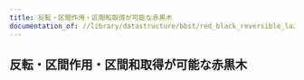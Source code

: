 ```yaml
---
title: 反転・区間作用・区間和取得が可能な赤黒木
documentation_of: //library/datastructure/bbst/red_black_reversible_lazy_segment_tree.hpp
---
```

## 反転・区間作用・区間和取得が可能な赤黒木